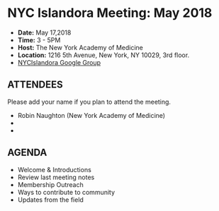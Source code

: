 # NYC Islandora Meeting: May 2018
* **Date:**  May 17,2018
* **Time:** 3 - 5PM 
* **Host:** The New York Academy of Medicine
* **Location:** 1216 5th Avenue, New York, NY 10029, 3rd floor. 
* [NYCIslandora Google Group](https://groups.google.com/forum/#!forum/nycislandora)


## ATTENDEES
Please add your name if you plan to attend the meeting.
* Robin Naughton (New York Academy of Medicine)
* 
* 
## AGENDA
* Welcome & Introductions
* Review last meeting notes
* Membership Outreach
* Ways to contribute to community
* Updates from the field
